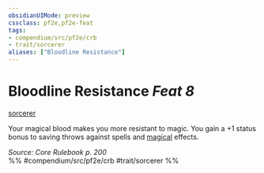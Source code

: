 ```yaml
---
obsidianUIMode: preview
cssclass: pf2e,pf2e-feat
tags:
- compendium/src/pf2e/crb
- trait/sorcerer
aliases: ["Bloodline Resistance"]
---
```

# Bloodline Resistance  *Feat 8*  
[sorcerer](../../rules/traits/sorcerer.md)  


Your magical blood makes you more resistant to magic. You gain a +1 status bonus to saving throws against spells and [magical](../../rules/traits/magical.md) effects.

*Source: Core Rulebook p. 200*  
%% #compendium/src/pf2e/crb #trait/sorcerer %%